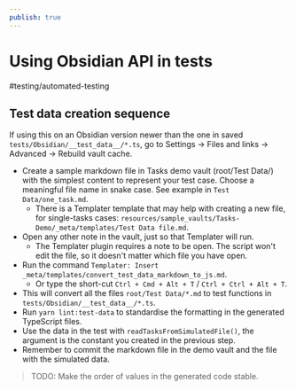```yaml
---
publish: true
---
```


# Using Obsidian API in tests

<span class="related-pages">#testing/automated-testing</span>

## Test data creation sequence
  
If using this on an Obsidian version newer than the one in saved `tests/Obsidian/__test_data__/*.ts`, go to Settings → Files and links → Advanced → Rebuild vault cache.
  
- Create a sample markdown file in Tasks demo vault (root/Test Data/) with the simplest content to represent your test case. Choose a meaningful file name in snake case. See example in `Test Data/one_task.md`.
  - There is a Templater template that may help with creating a new file, for single-tasks cases: `resources/sample_vaults/Tasks-Demo/_meta/templates/Test Data file.md`.
- Open any other note in the vault, just so that Templater will run.
  - The Templater plugin requires a note to be open. The script won't edit the file, so it doesn't matter which file you have open.
- Run the command `Templater: Insert _meta/templates/convert_test_data_markdown_to_js.md`.
  - Or type the short-cut `Ctrl + Cmd + Alt + T` / `Ctrl + Ctrl + Alt + T`.
- This will convert all the files `root/Test Data/*.md` to test functions in `tests/Obsidian/__test_data__/*.ts`.
- Run `yarn lint:test-data` to standardise the formatting in the generated TypeScript files.
- Use the data in the test with `readTasksFromSimulatedFile()`, the argument is the constant you created in the previous step.
- Remember to commit the markdown file in the demo vault and the file with the simulated data.

> TODO: Make the order of values in the generated code stable.
